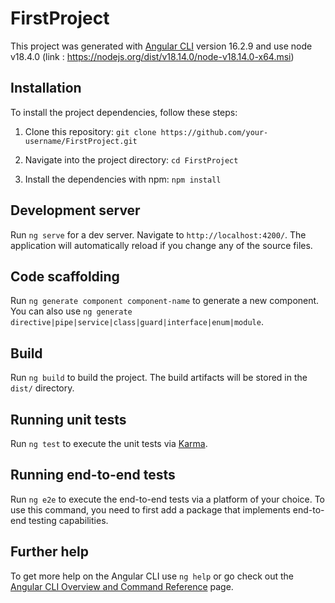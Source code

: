 # FirstProject

This project was generated with [Angular CLI](https://github.com/angular/angular-cli) version 16.2.9 and use node v18.4.0 (link : https://nodejs.org/dist/v18.14.0/node-v18.14.0-x64.msi)

## Installation

To install the project dependencies, follow these steps:

1. Clone this repository:
   `git clone https://github.com/your-username/FirstProject.git`

2. Navigate into the project directory:
   `cd FirstProject`
   
3. Install the dependencies with npm:
   `npm install`

## Development server

Run `ng serve` for a dev server. Navigate to `http://localhost:4200/`. The application will automatically reload if you change any of the source files.

## Code scaffolding

Run `ng generate component component-name` to generate a new component. You can also use `ng generate directive|pipe|service|class|guard|interface|enum|module`.

## Build

Run `ng build` to build the project. The build artifacts will be stored in the `dist/` directory.

## Running unit tests

Run `ng test` to execute the unit tests via [Karma](https://karma-runner.github.io).

## Running end-to-end tests

Run `ng e2e` to execute the end-to-end tests via a platform of your choice. To use this command, you need to first add a package that implements end-to-end testing capabilities.

## Further help

To get more help on the Angular CLI use `ng help` or go check out the [Angular CLI Overview and Command Reference](https://angular.io/cli) page.
